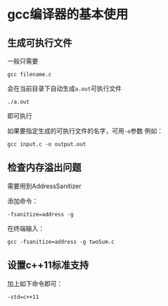 # gcc编译器的基本使用

## 生成可执行文件

一般只需要
```
gcc filename.c
```

会在当前目录下自动生成```a.out```可执行文件

```
./a.out
```
即可执行

如果要指定生成的可执行文件的名字，可用```-o```参数
例如：
```
gcc input.c -o output.out
```

## 检查内存溢出问题

需要用到AddressSanitizer

添加命令：
```
-fsanitize=address -g
```

在终端输入：
```
gcc -fsanitize=address -g twoSum.c
```

## 设置c++11标准支持

加上如下命令即可：

```
-std=c++11
```
